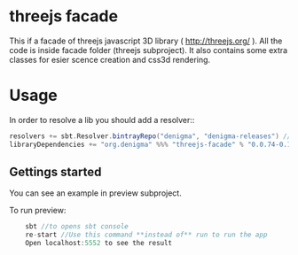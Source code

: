 threejs facade
==============

This if a facade of threejs javascript 3D library ( http://threejs.org/ ). 
All the code is inside facade folder (threejs subproject). 
It also contains some extra classes for esier scence creation and css3d rendering.

Usage
=====

In order to resolve a lib you should add a resolver::
```scala
resolvers += sbt.Resolver.bintrayRepo("denigma", "denigma-releases") //add resolver
libraryDependencies += "org.denigma" %%% "threejs-facade" % "0.0.74-0.1.6" //add dependency
```

Gettings started
----------------

You can see an example in preview subproject.

To run preview:
```sbt
    sbt //to opens sbt console
    re-start //Use this command **instead of** run to run the app
    Open localhost:5552 to see the result
```
